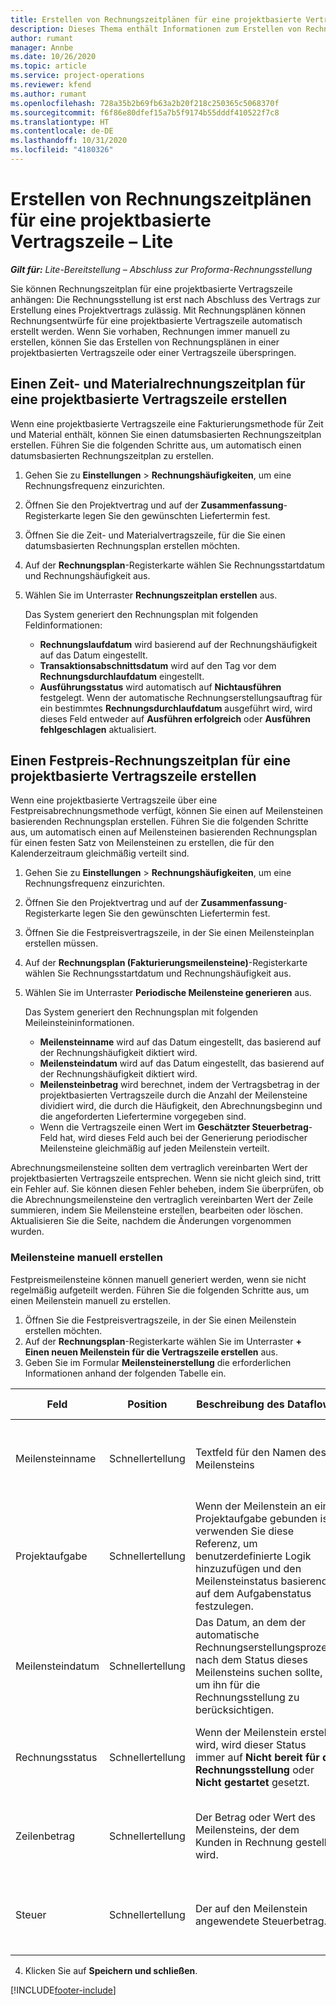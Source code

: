 ```yaml
---
title: Erstellen von Rechnungszeitplänen für eine projektbasierte Vertragszeile – Lite
description: Dieses Thema enthält Informationen zum Erstellen von Rechnungsplänen und Meilensteinen.
author: rumant
manager: Annbe
ms.date: 10/26/2020
ms.topic: article
ms.service: project-operations
ms.reviewer: kfend
ms.author: rumant
ms.openlocfilehash: 728a35b2b69fb63a2b20f218c250365c5068370f
ms.sourcegitcommit: f6f86e80dfef15a7b5f9174b55dddf410522f7c8
ms.translationtype: HT
ms.contentlocale: de-DE
ms.lasthandoff: 10/31/2020
ms.locfileid: "4180326"
---
```

# <a name="create-invoice-schedules-on-a-project-based-contract-line---lite"></a>Erstellen von Rechnungszeitplänen für eine projektbasierte Vertragszeile – Lite

_**Gilt für:** Lite-Bereitstellung – Abschluss zur Proforma-Rechnungsstellung_

Sie können Rechnungszeitplan für eine projektbasierte Vertragszeile anhängen: Die Rechnungsstellung ist erst nach Abschluss des Vertrags zur Erstellung eines Projektvertrags zulässig. Mit Rechnungsplänen können Rechnungsentwürfe für eine projektbasierte Vertragszeile automatisch erstellt werden. Wenn Sie vorhaben, Rechnungen immer manuell zu erstellen, können Sie das Erstellen von Rechnungsplänen in einer projektbasierten Vertragszeile oder einer Vertragszeile überspringen.

## <a name="create-a-time-and-material-invoice-schedule-for-a-project-based-contract-line"></a>Einen Zeit- und Materialrechnungszeitplan für eine projektbasierte Vertragszeile erstellen

Wenn eine projektbasierte Vertragszeile eine Fakturierungsmethode für Zeit und Material enthält, können Sie einen datumsbasierten Rechnungszeitplan erstellen. Führen Sie die folgenden Schritte aus, um automatisch einen datumsbasierten Rechnungszeitplan zu erstellen.

1. Gehen Sie zu **Einstellungen** > **Rechnungshäufigkeiten**, um eine Rechnungsfrequenz einzurichten.
2. Öffnen Sie den Projektvertrag und auf der **Zusammenfassung**-Registerkarte legen Sie den gewünschten Liefertermin fest.
3. Öffnen Sie die Zeit- und Materialvertragszeile, für die Sie einen datumsbasierten Rechnungsplan erstellen möchten. 
4. Auf der **Rechnungsplan**-Registerkarte wählen Sie Rechnungsstartdatum und Rechnungshäufigkeit aus. 
5. Wählen Sie im Unterraster **Rechnungszeitplan erstellen** aus.

    Das System generiert den Rechnungsplan mit folgenden Feldinformationen:

    - **Rechnungslaufdatum** wird basierend auf der Rechnungshäufigkeit auf das Datum eingestellt.
    - **Transaktionsabschnittsdatum** wird auf den Tag vor dem **Rechnungsdurchlaufdatum** eingestellt.
    - **Ausführungsstatus** wird automatisch auf **Nichtausführen** festgelegt. Wenn der automatische Rechnungserstellungsauftrag für ein bestimmtes **Rechnungsdurchlaufdatum** ausgeführt wird, wird dieses Feld entweder auf **Ausführen erfolgreich** oder **Ausführen fehlgeschlagen** aktualisiert.

## <a name="create-a-fixed-price-invoice-schedule-for-a-project-based-contract-line"></a>Einen Festpreis-Rechnungszeitplan für eine projektbasierte Vertragszeile erstellen

Wenn eine projektbasierte Vertragszeile über eine Festpreisabrechnungsmethode verfügt, können Sie einen auf Meilensteinen basierenden Rechnungsplan erstellen. Führen Sie die folgenden Schritte aus, um automatisch einen auf Meilensteinen basierenden Rechnungsplan für einen festen Satz von Meilensteinen zu erstellen, die für den Kalenderzeitraum gleichmäßig verteilt sind.

1. Gehen Sie zu **Einstellungen** > **Rechnungshäufigkeiten**, um eine Rechnungsfrequenz einzurichten.
2. Öffnen Sie den Projektvertrag und auf der **Zusammenfassung**-Registerkarte legen Sie den gewünschten Liefertermin fest.
3. Öffnen Sie die Festpreisvertragszeile, in der Sie einen Meilensteinplan erstellen müssen. 
4. Auf der **Rechnungsplan (Fakturierungsmeilensteine)**-Registerkarte wählen Sie Rechnungsstartdatum und Rechnungshäufigkeit aus. 
5. Wählen Sie im Unterraster **Periodische Meilensteine generieren** aus.

    Das System generiert den Rechnungsplan mit folgenden Meileinsteininformationen.

    - **Meilensteinname** wird auf das Datum eingestellt, das basierend auf der Rechnungshäufigkeit diktiert wird.
    - **Meilensteindatum** wird auf das Datum eingestellt, das basierend auf der Rechnungshäufigkeit diktiert wird.
    - **Meilensteinbetrag** wird berechnet, indem der Vertragsbetrag in der projektbasierten Vertragszeile durch die Anzahl der Meilensteine dividiert wird, die durch die Häufigkeit, den Abrechnungsbeginn und die angeforderten Liefertermine vorgegeben sind.
    - Wenn die Vertragszeile einen Wert im **Geschätzter Steuerbetrag**-Feld hat, wird dieses Feld auch bei der Generierung periodischer Meilensteine gleichmäßig auf jeden Meilenstein verteilt.

Abrechnungsmeilensteine sollten dem vertraglich vereinbarten Wert der projektbasierten Vertragszeile entsprechen. Wenn sie nicht gleich sind, tritt ein Fehler auf. Sie können diesen Fehler beheben, indem Sie überprüfen, ob die Abrechnungsmeilensteine den vertraglich vereinbarten Wert der Zeile summieren, indem Sie Meilensteine erstellen, bearbeiten oder löschen. Aktualisieren Sie die Seite, nachdem die Änderungen vorgenommen wurden.

### <a name="manually-create-milestones"></a>Meilensteine manuell erstellen

Festpreismeilensteine können manuell generiert werden, wenn sie nicht regelmäßig aufgeteilt werden. Führen Sie die folgenden Schritte aus, um einen Meilenstein manuell zu erstellen.

1. Öffnen Sie die Festpreisvertragszeile, in der Sie einen Meilenstein erstellen möchten. 
2. Auf der **Rechnungsplan**-Registerkarte wählen Sie im Unterraster **+ Einen neuen Meilenstein für die Vertragszeile erstellen** aus.
3. Geben Sie im Formular **Meilensteinerstellung** die erforderlichen Informationen anhand der folgenden Tabelle ein. 

| Feld | Position | Beschreibung des Dataflows | Nachgelagerte Auswirkungen |
| --- | --- | --- | --- |
| Meilensteinname | Schnellertellung | Textfeld für den Namen des Meilensteins | Dieses Feld ist im Meilenstein der Projektvertragszeile und in der Rechnung enthalten. |
| Projektaufgabe | Schnellertellung | Wenn der Meilenstein an eine Projektaufgabe gebunden ist, verwenden Sie diese Referenz, um benutzerdefinierte Logik hinzuzufügen und den Meilensteinstatus basierend auf dem Aufgabenstatus festzulegen. | Dieser Verweis auf eine Aufgabe hat keine nachgelagerten Auswirkungen. |
| Meilensteindatum | Schnellertellung | Das Datum, an dem der automatische Rechnungserstellungsprozess nach dem Status dieses Meilensteins suchen sollte, um ihn für die Rechnungsstellung zu berücksichtigen. | Dies ist im Meilenstein der Projektvertragszeile und in der Rechnung enthalten. |
| Rechnungsstatus | Schnellertellung | Wenn der Meilenstein erstellt wird, wird dieser Status immer auf **Nicht bereit für die Rechnungsstellung** oder **Nicht gestartet** gesetzt. | Dies ist im Meilenstein der Projektvertragszeile und in der Rechnung enthalten. |
| Zeilenbetrag | Schnellertellung | Der Betrag oder Wert des Meilensteins, der dem Kunden in Rechnung gestellt wird. | Dieses Feld ist im Meilenstein der Projektvertragszeile und in der Rechnung enthalten. |
| Steuer | Schnellertellung | Der auf den Meilenstein angewendete Steuerbetrag. | Dies ist im Meilenstein der Projektvertragszeile und in der Rechnung enthalten. |

4. Klicken Sie auf **Speichern und schließen**.


[!INCLUDE[footer-include](../../includes/footer-banner.md)]